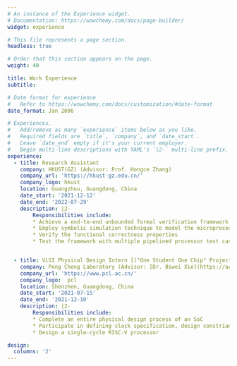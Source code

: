 ```yaml
---
# An instance of the Experience widget.
# Documentation: https://wowchemy.com/docs/page-builder/
widget: experience

# This file represents a page section.
headless: true

# Order that this section appears on the page.
weight: 40

title: Work Experience
subtitle:

# Date format for experience
#   Refer to https://wowchemy.com/docs/customization/#date-format
date_format: Jan 2006

# Experiences.
#   Add/remove as many `experience` items below as you like.
#   Required fields are `title`, `company`, and `date_start`.
#   Leave `date_end` empty if it's your current employer.
#   Begin multi-line descriptions with YAML's `|2-` multi-line prefix.
experience:
  - title: Research Assistant
    company: HKUST(GZ) (Advisor: Prof. Hongce Zhang)
    company_url: 'https://hkust-gz.edu.cn/'
    company_logo: hkust
    location: Guangzhou, Guangdong, China
    date_start: '2021-12-12'
    date_end: '2022-07-29'
    description: |2-
        Responsibilities include:
        * Achieve a end-to-end unbounded formal verification framework for microprocessors
        * Employ symbolic simulation technique to model the microprocessor
        * Verify the functional correctness properties
        * Test the framework with multiple pipelined processor test cases


  - title: VLSI Physical Design Intern [("One Student One Chip" Project)](https://ysyx.oscc.cc/) 
    company: Peng Cheng Laboratory (Advisor: [Dr. Biwei Xie](https://acs.ict.ac.cn/english/people_acs_en/assistantresearcher_acs_en/202209/t20220927_46135.html))
    company_url: 'https://www.pcl.ac.cn/'
    company_logo:  pcl
    location: Shenzhen, Guangdong, China
    date_start: '2021-07-15'
    date_end: '2021-12-10'
    description: |2-
        Responsibilities include:
        * Complete an entire physical design process of an SoC
        * Participate in defining clock specification, design constriants  
        * Design a single-cycle RISC-V processor

design:
  columns: '2'
---
```

